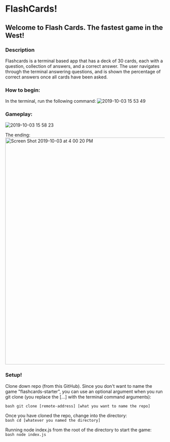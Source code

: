 # FlashCards!

## Welcome to Flash Cards. The fastest game in the West!

### Description

Flashcards is a terminal based app that has a deck of 30 cards, each with a question, collection of answers, and a correct answer. The user navigates through the terminal answering questions, and is shown the percentage of correct answers once all cards have been asked. 

### How to begin:

In the terminal, run the following command:
![2019-10-03 15 53 49](https://user-images.githubusercontent.com/52764657/66167097-6c1bfd80-e5f6-11e9-98e6-377d5c470474.gif)

### Gameplay:
![2019-10-03 15 58 23](https://user-images.githubusercontent.com/52764657/66167221-c1f0a580-e5f6-11e9-95f3-f4a00771e021.gif)

The ending:<br>
<img width="717" alt="Screen Shot 2019-10-03 at 4 00 20 PM" src="https://user-images.githubusercontent.com/52764657/66167297-fbc1ac00-e5f6-11e9-938e-4725146ab644.png">

### Setup!
Clone down repo (from this GitHub). Since you don't want to name the game "flashcards-starter", you can use an optional argument when you run git clone (you replace the [...] with the terminal command arguments):

`bash
git clone [remote-address] [what you want to name the repo]`

Once you have cloned the repo, change into the directory:<br>
`bash
cd [whatever you named the directory]`

Running node index.js from the root of the directory to start the game:<br>
`bash
node index.js`
